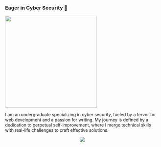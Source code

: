 ### Eager in Cyber Security 👤
<img src="https://github.com/romisaagadallah/romisaagadallah/assets/143289944/fa8fe92a-6edb-4191-89f0-f261f756d877" width="300" height="300">

I am an undergraduate specializing in cyber security, fueled by a fervor for web development and a passion for writing. My journey is defined by a dedication to perpetual self-improvement, where I merge technical skills with real-life challenges to craft effective solutions.

<p align="center">
  <a href="https://github.com/DenverCoder1/readme-typing-svg"><img src="https://readme-typing-svg.herokuapp.com/?lines=If%20you%20spend%20more%20on%20coffee%20than%20on%20IT%20Security;you%20will%20be%20hacked;&font=Fira%20Code&center=true&width=640&height=50&color=1338BE&vCenter=true&size=22"></a>
</p>
